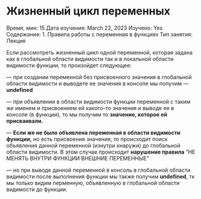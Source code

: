 # Жизненный цикл переменных

Время, мин: 15
Дата изучения: March 22, 2023
Изучено: Yes
Содержание: 1. Правила работы с переменная в функциях
Тип занятия: Лекция

Если рассмотреть жизненный цикл одной переменной, которая задана как в глобальной области видимости так и в локальной области видимости функции, то произойдет следующее: 

— при создании переменной без присвоенного значения в глобальной области видимости и выводете ее значения в консоле мы получим — **undefined**

— при объявлении в области видимости функции переменной с таким же именем и присвоением ей какого-то значения и выводе ее в консоле (в функции), то мы получим то **значение, которое ей присваивали.** 

— **Если же не было объявлена переменная в области видимости функции,** но есть присвоение значения, то происходит поиск объявления данной переменной (изнутри кнаружи) до глобальной области видимости. В этом случае происходит **нарушение правила** “НЕ МЕНЯТЬ ВНУТРИ ФУНКЦИИ ВНЕШНИЕ ПЕРЕМЕННЫЕ”

— но при выводе данной переменной в консоль в глобальной области видимости после выполнения функции мы также получим **undefined**, тк мы только видим перменную, объявленную в глобальной области видимости до функции.